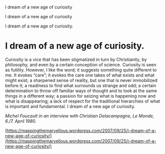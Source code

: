 I dream of a new age of curiosity

I dream of a new age of curiosity

I dream of a new age of curiosity.

# I dream of a new age of curiosity.

Curiosity is a vice that has been stigmatized in turn by Christianity, by philosophy, and even by a certain conception of science. Curiosity is seen as futility. However, I like the word; it suggests something quite different to me. It evokes “care”; it evokes the care one takes of what exists and what might exist; a sharpened sense of reality, but one that is never immobilized before it; a readiness to find what surrounds us strange and odd; a certain determination to throw off familiar ways of thought and to look at the same things in a different way; a passion for seizing what is happening now and what is disappearing; a lack of respect for the traditional hierarchies of what is important and fundamental. I dream of a new age of curiosity.

*Michel Foucault in an interview with Christian Delacampagne, Le Monde, 6./7. April 1980.*

[https://mappingthemarvellous.wordpress.com/2007/09/25/i-dream-of-a-new-age-of-curiosity/](https://mappingthemarvellous.wordpress.com/2007/09/25/i-dream-of-a-new-age-of-curiosity/)